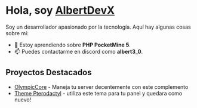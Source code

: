 # Hola, soy [AlbertDevX](https://nighthosting.fun)

Soy un desarrollador apasionado por la tecnología. Aquí hay algunas cosas sobre mí:

- 🌱 Estoy aprendiendo sobre **PHP PocketMine 5**.
- 📫 Puedes contactarme en discord como **albert3_0**.

## Proyectos Destacados

- [OlympicCore](https://github.com/AlbertDevX/OlympicCore) - Maneja tu server decentemente con este complemento
- [Theme Pterodactyl](https://github.com/AlbertDevX/nighthosting-theme) - utiliza este tema para tu panel y quedara como nuevo!
